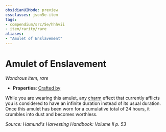 ```yaml
---
obsidianUIMode: preview
cssclasses: json5e-item
tags:
- compendium/src/5e/hhhvii
- item/rarity/rare
aliases: 
- "Amulet of Enslavement"
---
```

# Amulet of Enslavement
*Wondrous item, rare*  

- **Properties**: [Crafted by](/compendium/rules/item-properties.md#Crafted%20by)

While you are wearing this amulet, any [charm](/compendium/rules/conditions.md#Charmed) effect that currently afflicts you is considered to have an infinite duration instead of its usual duration. Once this amulet has been worn for a cumulative total of 24 hours, it crumbles into dust and becomes worthless.

*Source: Hamund's Harvesting Handbook: Volume II p. 53*